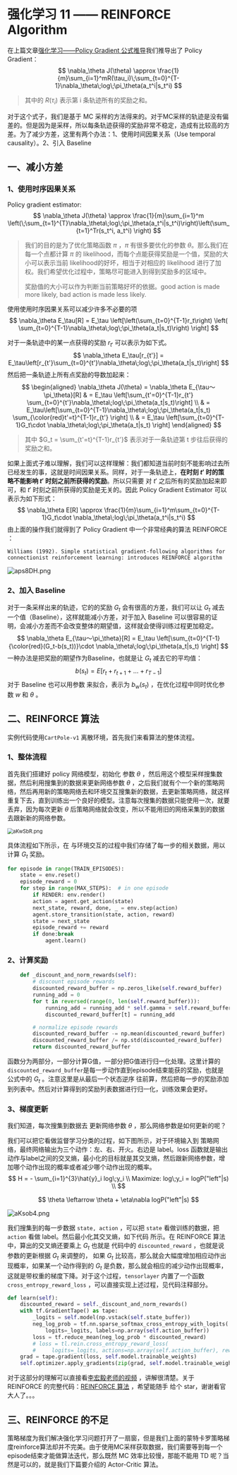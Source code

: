 # 强化学习 11 —— REINFORCE Algorithm

在上篇文章[强化学习——Policy Gradient 公式推导](https://blog.csdn.net/november_chopin/article/details/108032626)我们推导出了 Policy Gradient：
$$
\nabla_\theta J(\theta) \approx \frac{1}{m}\sum_{i=1}^mR(\tau_i)\;\sum_{t=0}^{T-1}\nabla_\theta\;log\;\pi_\theta(a_t^i|s_t^i)
$$

> 其中的 $R(\tau_i)$ 表示第 i 条轨迹所有的奖励之和。

对于这个式子，我们是基于 MC 采样的方法得来的。对于MC采样的轨迹是没有偏差的。但是因为是采样，所以每条轨迹获得的奖励非常不稳定，造成有比较高的方差。为了减少方差，这里有两个办法：1、使用时间因果关系（Use temporal causality）。2、引入 Baseline

## 一、减小方差

### 1、使用时序因果关系

Policy gradient estimator: 
$$
\nabla_\theta J(\theta) \approx \frac{1}{m}\sum_{i=1}^m \left(\;\sum_{t=1}^{T}\nabla_\theta\;log\;\pi_\theta(a_t^i|s_t^i)\right)\left(\sum_{t=1}^Tr(s_t^i, a_t^i) \right)
$$

> 我们的目的是为了优化策略函数 $\pi$ ，$\pi$ 有很多要优化的参数 $\theta$。那么我们在每一个点都计算 $\pi$ 的 likelihood，而每个点能获得奖励是一个值，奖励的大小可以表示当前 likelihood的好坏，相当于对相应的 likelihood 进行了加权。我们希望优化过程中，策略尽可能进入到得到奖励多的区域中。
>
> 奖励值的大小可以作为判断当前策略好坏的依据。good action is made more likely, bad action is made less likely.

使用使用时序因果关系可以减少许多不必要的项
$$
\nabla_\theta E_\tau[R] = E_\tau \left[\left(\sum_{t=0}^{T-1}r_t\right) \left( \sum_{t=0}^{T-1}\nabla_\theta\;log\;\pi_\theta(a_t|s_t)\right) \right]
$$

对于一条轨迹中的某一点获得的奖励 $r_{t'}$ 可以表示为如下式。
$$
\nabla_\theta E_\tau[r_{t'}] = E_\tau\left[r_{t'}\sum_{t=0}^{t'}\nabla_\theta\;log\;\pi_\theta(a_t|s_t)\right]
$$
然后把一条轨迹上所有点奖励的导数加起来：
$$
\begin{aligned}
\nabla_\theta J(\theta) = \nabla_\theta E_{\tau～\pi_\theta}[R] & = E_\tau \left[\sum_{t'=0}^{T-1}r_{t'} \sum_{t=0}^{t'}\nabla_\theta\;log\;\pi_\theta(a_t|s_t)\right] \\
& = E_\tau\left[\sum_{t=0}^{T-1}\nabla_\theta\;log\;\pi_\theta(a_t|s_t) \sum_{\color{red}t'=t}^{T-1}r_{t'} \right] \\
& = E_\tau \left[\sum_{t=0}^{T-1}G_t\cdot \nabla_\theta\;log\;\pi_\theta(a_t|s_t) \right]
\end{aligned}
$$

> 其中 $G_t = \sum_{t'=t}^{T-1}r_{t'}$ 表示对于一条轨迹第 t 步往后获得的奖励之和。

如果上面式子难以理解，我们可以这样理解：我们都知道当前时刻不能影响过去所已经发生的事，这就是时间因果关系。同样，对于一条轨迹上，**在时刻 $t'$ 时的策略不能影响 $t'$ 时刻之前所获得的奖励**。所以只需要 对 $t'$  之后所有的奖励加起来即可，和 $t'$ 时刻之前所获得的奖励是无关的。因此 Policy Gradient Estimator 可以表示为如下形式：
$$
\nabla_\theta E[R] \approx \frac{1}{m}\sum_{i=1}^m\sum_{t=0}^{T-1}G_t\cdot \nabla_\theta\;log\;\pi_\theta(a_t^i|s_t^i)
$$
由上面的操作我们就得到了 Policy Gradient 中一个非常经典的算法 REINFORCE ：

`Williams (1992). Simple statistical gradient-following
algorithms for connectionist reinforcement learning: introduces
REINFORCE algorithm`

![aps8DH.png](https://s1.ax1x.com/2020/07/26/aps8DH.png)

### 2、加入 Baseline

对于一条采样出来的轨迹，它的的奖励 $G_t$ 会有很高的方差，我们可以让 $G_t$ 减去一个值（Baseline），这样就能减小方差，对于加入 Baseline 可以很容易的证明，会减小方差而不会改变整体的期望值，这样就会使得训练过程更加稳定。
$$
\nabla_\theta E_{\tau～\pi_\theta}[R] = E_\tau \left[\sum_{t=0}^{T-1}{\color{red}(G_t-b(s_t))}\cdot \nabla_\theta\;log\;\pi_\theta(a_t|s_t) \right]
$$
一种办法是把奖励的期望作为Baseline，也就是让 $G_t$ 减去它的平均值：
$$
b(s_t) = E[r_t+r_{t+1}+\ldots+r_{T-1}]
$$
对于 Baseline 也可以用参数 来拟合，表示为 $b_w(s_t)$ ，在优化过程中同时优化参数 $w$ 和 $\theta$ 。

## 二、REINFORCE 算法

实例代码使用`CartPole-v1` 离散环境，首先我们来看算法的整体流程。

### 1、整体流程

首先我们搭建好 policy 网络模型，初始化 参数 $\theta$ ，然后用这个模型采样搜集数据，然后利用搜集到的数据来更新网络参数 $\theta$ ，之后我们就有个一个新的策略网络，然后再用新的策略网络去和环境交互搜集新的数据，去更新策略网络，就这样重复下去，直到训练出一个良好的模型。注意每次搜集的数据只能使用一次，就要丢弃，因为每次更新 $\theta$ 后策略网络就会改变，所以不能用旧的网络采集到的数据去跟新新的网络参数。

<img src="https://s1.ax1x.com/2020/07/30/aKwSbR.png" alt="aKwSbR.png" style="zoom:80%;" />

具体流程如下所示，在 与环境交互的过程中我们存储了每一步的相关数据，用以计算 $G_t$ 奖励。

```python
for episode in range(TRAIN_EPISODES):
    state = env.reset()
    episode_reward = 0
    for step in range(MAX_STEPS):  # in one episode
        if RENDER: env.render()
        action = agent.get_action(state)
        next_state, reward, done, _ = env.step(action)
        agent.store_transition(state, action, reward)
        state = next_state
        episode_reward += reward
        if done:break
            agent.learn()
```

### 2、计算奖励

```python
    def _discount_and_norm_rewards(self):
        # discount episode rewards
        discounted_reward_buffer = np.zeros_like(self.reward_buffer)
        running_add = 0
        for t in reversed(range(0, len(self.reward_buffer))):
            running_add = running_add * self.gamma + self.reward_buffer[t]
            discounted_reward_buffer[t] = running_add

        # normalize episode rewards
        discounted_reward_buffer -= np.mean(discounted_reward_buffer)
        discounted_reward_buffer /= np.std(discounted_reward_buffer)
        return discounted_reward_buffer
```

函数分为两部分，一部分计算G值，一部分把G值进行归一化处理。这里计算的`discounted_reward_buffer`是每一步动作直到episode结束能获的奖励，也就是公式中的 $G_t$ 。注意这里是从最后一个状态逆序 往前算，然后把每一步的奖励添加到列表中。然后对计算得到的奖励列表数据进行归一化，训练效果会更好。

### 3、梯度更新

我们知道，每次搜集到数据去 更新网络参数 $\theta$ ，那么网络参数是如何更新的呢？ 

我们可以把它看做监督学习分类的过程，如下图所示，对于环境输入到 策略网络，最终网络输出为三个动作：左、右、开火。右边是 label。loss 函数就是输出动作与label之间的交叉熵，最小化的目标就是其交叉熵，然后跟新网络参数，增加哪个动作出现的概率或者减少哪个动作出现的概率。
$$
H = - \sum_{i=1}^{3}\hat{y}_i log\;y_i \\
Maximize: log\;y_i = logP("left"|s) \\
$$

$$
\theta \leftarrow \theta + \eta\nabla logP("left"|s)
$$

![aKsob4.png](https://s1.ax1x.com/2020/07/30/aKsob4.png)

我们搜集到的每一步数据 `state, action` ，可以把 `state` 看做训练的数据，把 `action` 看做 label。然后最小化其交叉熵，如下代码 所示。在 REINFORCE 算法中，算出的交叉熵还要乘上 $G_t$ 也就是 代码中的 `discounted_reward` ，也就是说 参数的更新根据 $G_t$ 来调整的， 如果 $G_t$ 比较高，那么就会大幅度增加相应动作出现概率，如果某一个动作得到的 $G_t$ 是负数，那么就会相应的减少动作出现概率，这就是带权重的梯度下降。对于这个过程，`tensorlayer` 内置了一个函数 `cross_entropy_reward_loss` ，可以直接实现上述过程，见代码注释部分。

```python
def learn(self): 
    discounted_reward = self._discount_and_norm_rewards()
    with tf.GradientTape() as tape:
        _logits = self.model(np.vstack(self.state_buffer))
        neg_log_prob = tf.nn.sparse_softmax_cross_entropy_with_logits(
            logits=_logits, labels=np.array(self.action_buffer))
        loss = tf.reduce_mean(neg_log_prob * discounted_reward)
        # loss = tl.rein.cross_entropy_reward_loss(
        #     logits=_logits, actions=np.array(self.action_buffer), rewards=discounted_reward)
    grad = tape.gradient(loss, self.model.trainable_weights)
    self.optimizer.apply_gradients(zip(grad, self.model.trainable_weights))
```

对于这部分的理解可以直接看[李宏毅老师的视频](https://www.bilibili.com/video/BV1UE411G78S?p=2) ，讲解很清楚。关于 REINFORCE 的完整代码：[REINFORCE 算法](https://github.com/NovemberChopin/RL_Tutorial/blob/master/code/PG_Discrete.py) ，希望能随手  给个 star，谢谢看官大人了。。。

## 三、REINFORCE 的不足

策略梯度为我们解决强化学习问题打开了一扇窗，但是我们上面的蒙特卡罗策略梯度reinforce算法却并不完美。由于使用MC采样获取数据，我们需要等到每一个episode结束才能做算法迭代，那么既然 MC 效率比较慢，那能不能用 TD 呢？当然是可以的，就是我们下篇要介绍的 Actor-Critic 算法。